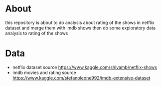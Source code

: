 # About

this repository is about to do analysis about rating of the shows in netflix dataset
and merge them with imdb shows then do some exploratory data analysis to rating of the shows

# Data
- netflix dataset source https://www.kaggle.com/shivamb/netflix-shows
- imdb movies and rating source https://www.kaggle.com/stefanoleone992/imdb-extensive-dataset
